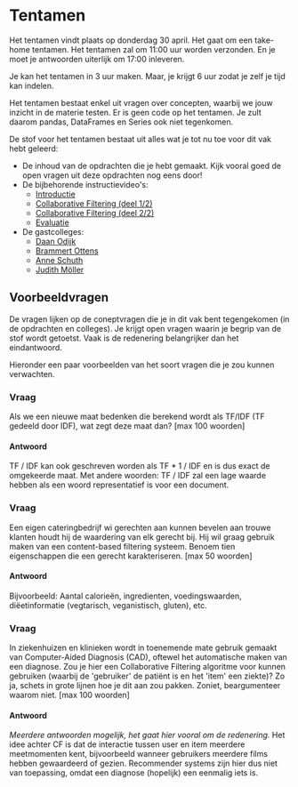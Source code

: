 # Tentamen

Het tentamen vindt plaats op donderdag 30 april. Het gaat om een take-home tentamen. Het tentamen zal om 11:00 uur worden verzonden. En je moet je antwoorden uiterlijk om 17:00 inleveren.

Je kan het tentamen in 3 uur maken. Maar, je krijgt 6 uur zodat je zelf je tijd kan indelen.

Het tentamen bestaat enkel uit vragen over concepten, waarbij we jouw inzicht in de materie testen. Er is geen code op het tentamen. Je zult daarom pandas, DataFrames en Series ook niet tegenkomen.

De stof voor het tentamen bestaat uit alles wat je tot nu toe voor dit vak hebt geleerd:

- De inhoud van de opdrachten die je hebt gemaakt. Kijk vooral goed de open vragen uit deze opdrachten nog eens door!
- De bijbehorende instructievideo's:
    - [Introductie](/lectures/introductie)
    - [Collaborative Filtering (deel 1/2)](/lectures/collaborative-filtering-1)
    - [Collaborative Filtering (deel 2/2)](/lectures/collaborative-filtering-2)
    - [Evaluatie](/lectures/evaluatie)
- De gastcolleges:
    - [Daan Odijk](/lectures/daan-odijk)
    - [Brammert Ottens](/lectures/brammert-ottens)
    - [Anne Schuth](/lectures/anne-schuth)
    - [Judith Möller](/lectures/judith-moeller)



## Voorbeeldvragen
De vragen lijken op de coneptvragen die je in dit vak bent tegengekomen (in de opdrachten en colleges). Je krijgt open vragen waarin je begrip van de stof wordt getoetst. Vaak is de redenering belangrijker dan het eindantwoord.

Hieronder een paar voorbeelden van het soort vragen die je zou kunnen verwachten.

### Vraag
Als we een nieuwe maat bedenken die berekend wordt als TF/IDF (TF gedeeld door IDF), wat zegt deze maat dan?
[max 100 woorden]

#### Antwoord
TF / IDF kan ook geschreven worden als TF * 1 / IDF en is dus exact de omgekeerde maat. Met andere woorden: TF / IDF zal een lage waarde hebben als een woord representatief is voor een document.

### Vraag
Een eigen cateringbedrijf wi gerechten aan kunnen bevelen aan trouwe klanten houdt hij de waardering van elk gerecht bij. Hij wil graag gebruik maken van een content-based filtering systeem. Benoem tien eigenschappen die een gerecht karakteriseren.
[max 50 woorden]

#### Antwoord
Bijvoorbeeld: Aantal calorieën, ingredienten, voedingswaarden, diëetinformatie (vegtarisch, veganistisch, gluten), etc.

### Vraag
In ziekenhuizen en klinieken wordt in toenemende mate gebruik gemaakt van Computer-Aided Diagnosis (CAD), oftewel het automatische maken van een diagnose. Zou je hier een Collaborative Filtering algoritme voor kunnen gebruiken (waarbij de 'gebruiker' de patiënt is en het 'item' een ziekte)? Zo ja, schets in grote lijnen hoe je dit aan zou pakken. Zoniet, beargumenteer waarom niet.
[max 100 woorden]

#### Antwoord
*Meerdere antwoorden mogelijk, het gaat hier vooral om de redenering.*
Het idee achter CF is dat de interactie tussen user en item meerdere meetmomenten kent, bijvoorbeeld wanneer gebruikers meerdere films hebben gewaardeerd of gezien. Recommender systems zijn hier dus niet van toepassing, omdat een diagnose (hopelijk) een eenmalig iets is.
